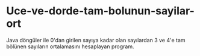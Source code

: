 # Uce-ve-dorde-tam-bolunun-sayilar-ort
Java döngüler ile 0'dan girilen sayıya kadar olan sayılardan 3 ve 4'e tam bölünen sayıların ortalamasını hesaplayan program.
